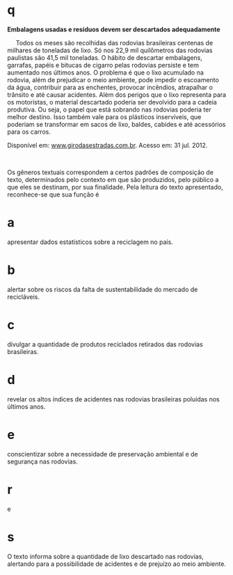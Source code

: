 # q
**Embalagens usadas e resíduos devem ser descartados adequadamente**

     Todos os meses são recolhidas das rodovias brasileiras centenas de milhares de toneladas de lixo. Só nos 22,9 mil quilômetros das rodovias paulistas são 41,5 mil toneladas. O hábito de descartar embalagens, garrafas, papéis e bitucas de cigarro pelas rodovias persiste e tem aumentado nos últimos anos. O problema é que o lixo acumulado na rodovia, além de prejudicar o meio ambiente, pode impedir o escoamento da água, contribuir para as enchentes, provocar incêndios, atrapalhar o trânsito e até causar acidentes. Além dos perigos que o lixo representa para os motoristas, o material descartado poderia ser devolvido para a cadeia produtiva. Ou seja, o papel que está sobrando nas rodovias poderia ter melhor destino. Isso também vale para os plásticos inservíveis, que poderiam se transformar em sacos de lixo, baldes, cabides e até acessórios para os carros.

Disponível em: www.girodasestradas.com.br. Acesso em: 31 jul. 2012.​

 

Os gêneros textuais correspondem a certos padrões de composição de texto, determinados pelo contexto em que são produzidos, pelo público a que eles se destinam, por sua finalidade. Pela leitura do texto apresentado, reconhece-se que sua função é

# a
apresentar dados estatísticos sobre a reciclagem no país.

# b
alertar sobre os riscos da falta de sustentabilidade do mercado de recicláveis.

# c
divulgar a quantidade de produtos reciclados retirados das rodovias brasileiras.

# d
revelar os altos índices de acidentes nas rodovias brasileiras poluídas nos últimos anos.

# e
conscientizar sobre a necessidade de preservação ambiental e de segurança nas rodovias.

# r
e

# s
O texto informa sobre a quantidade de lixo descartado nas rodovias, alertando para a possibilidade de acidentes e de prejuízo ao meio ambiente.
